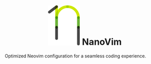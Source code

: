<h1 align="center">
    <img src="/images/nanovim_logo.svg" alt="NanoVim logo" width="100" />
    NanoVim
</h1>

Optimized Neovim configuration for a seamless coding experience. 
